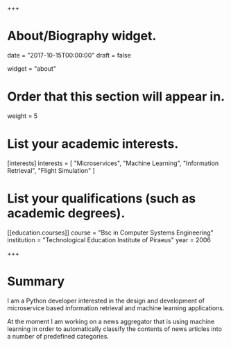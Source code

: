 +++
# About/Biography widget.

date = "2017-10-15T00:00:00"
draft = false

widget = "about"

# Order that this section will appear in.
weight = 5

# List your academic interests.
[interests]
  interests = [
    "Microservices",
    "Machine Learning",
    "Information Retrieval",
    "Flight Simulation"
  ]

# List your qualifications (such as academic degrees).
[[education.courses]]
  course = "Bsc in Computer Systems Engineering"
  institution = "Technological Education Institute of Piraeus"
  year = 2006

+++

# Summary

I am a Python developer interested in the design and development of
microservice based information retrieval and machine learning applications.

At the moment I am working on a news aggregator that is using machine learning
in order to automatically classify the contents of news articles into a number
of predefined categories.
